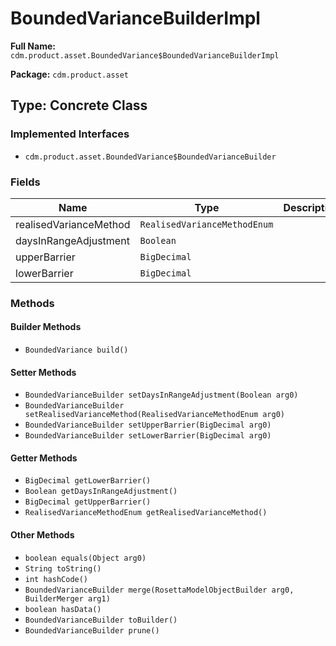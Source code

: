 # BoundedVarianceBuilderImpl

**Full Name:** `cdm.product.asset.BoundedVariance$BoundedVarianceBuilderImpl`

**Package:** `cdm.product.asset`

## Type: Concrete Class

### Implemented Interfaces

- `cdm.product.asset.BoundedVariance$BoundedVarianceBuilder`

### Fields

| Name | Type | Description |
|------|------|-------------|
| realisedVarianceMethod | `RealisedVarianceMethodEnum` |  |
| daysInRangeAdjustment | `Boolean` |  |
| upperBarrier | `BigDecimal` |  |
| lowerBarrier | `BigDecimal` |  |

### Methods

#### Builder Methods

- `BoundedVariance build()`

#### Setter Methods

- `BoundedVarianceBuilder setDaysInRangeAdjustment(Boolean arg0)`
- `BoundedVarianceBuilder setRealisedVarianceMethod(RealisedVarianceMethodEnum arg0)`
- `BoundedVarianceBuilder setUpperBarrier(BigDecimal arg0)`
- `BoundedVarianceBuilder setLowerBarrier(BigDecimal arg0)`

#### Getter Methods

- `BigDecimal getLowerBarrier()`
- `Boolean getDaysInRangeAdjustment()`
- `BigDecimal getUpperBarrier()`
- `RealisedVarianceMethodEnum getRealisedVarianceMethod()`

#### Other Methods

- `boolean equals(Object arg0)`
- `String toString()`
- `int hashCode()`
- `BoundedVarianceBuilder merge(RosettaModelObjectBuilder arg0, BuilderMerger arg1)`
- `boolean hasData()`
- `BoundedVarianceBuilder toBuilder()`
- `BoundedVarianceBuilder prune()`

